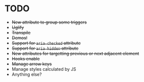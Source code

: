 # TODO

* ~~New attribute to group some triggers~~
* ~~Uglify~~
* ~~Transpile~~
* ~~Demos!~~
* ~~Support for `aria-checked` attribute~~
* ~~Support for `aria-hidden` attribute~~
* ~~New attributes for targetting previous or next adjacent element~~
* ~~Hooks enable~~
* ~~Manage arrow keys~~
* Manage styles calculated by JS
* Anything else?
